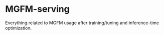 # MGFM-serving

Everything related to MGFM usage after training/tuning and inference-time optimization.
